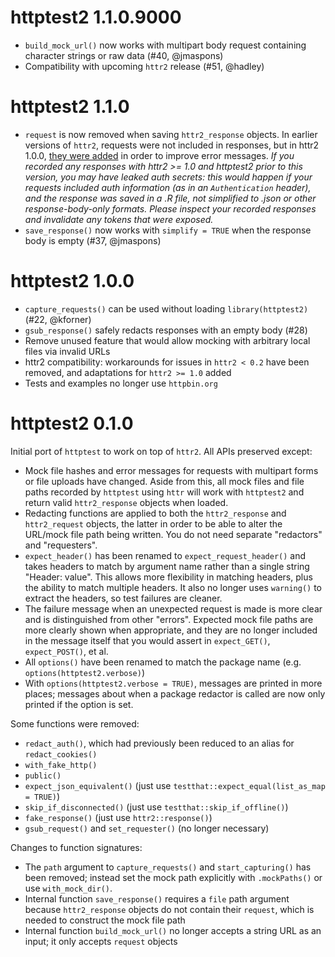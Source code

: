 # httptest2 1.1.0.9000

* `build_mock_url()` now works with multipart body request containing character strings or raw data (#40, @jmaspons)
* Compatibility with upcoming `httr2` release (#51, @hadley)

# httptest2 1.1.0

* `request` is now removed when saving `httr2_response` objects. In earlier versions of `httr2`, requests were not included in responses, but in httr2 1.0.0, [they were added](https://github.com/r-lib/httr2/pull/359) in order to improve error messages. *If you recorded any responses with httr2 >= 1.0 and httptest2 prior to this version, you may have leaked auth secrets: this would happen if your requests included auth information (as in an `Authentication` header), and the response was saved in a .R file, not simplified to .json or other response-body-only formats. Please inspect your recorded responses and invalidate any tokens that were exposed.*
* `save_response()` now works with `simplify = TRUE` when the response body is empty (#37, @jmaspons)

# httptest2 1.0.0

* `capture_requests()` can be used without loading `library(httptest2)` (#22, @kforner)
* `gsub_response()` safely redacts responses with an empty body (#28)
* Remove unused feature that would allow mocking with arbitrary local files via invalid URLs
* httr2 compatibility: workarounds for issues in `httr2 < 0.2` have been removed, and adaptations for `httr2 >= 1.0` added
* Tests and examples no longer use `httpbin.org`

# httptest2 0.1.0

Initial port of `httptest` to work on top of `httr2`. All APIs preserved except:

* Mock file hashes and error messages for requests with multipart forms or file uploads have changed. Aside from this, all mock files and file paths recorded by `httptest` using `httr` will work with `httptest2` and return valid `httr2_response` objects when loaded.
* Redacting functions are applied to both the `httr2_response` and `httr2_request` objects, the latter in order to be able to alter the URL/mock file path being written. You do not need separate "redactors" and "requesters".
* `expect_header()` has been renamed to `expect_request_header()` and takes headers to match by argument name rather than a single string "Header: value". This allows more flexibility in matching headers, plus the ability to match multiple headers. It also no longer uses `warning()` to extract the headers, so test failures are cleaner.
* The failure message when an unexpected request is made is more clear and is distinguished from other "errors". Expected mock file paths are more clearly shown when appropriate, and they are no longer included in the message itself that you would assert in `expect_GET()`, `expect_POST()`, et al.
* All `options()` have been renamed to match the package name (e.g. `options(httptest2.verbose)`)
* With `options(httptest2.verbose = TRUE)`, messages are printed in more places; messages about when a package redactor is called are now only printed if the option is set.

Some functions were removed:

* `redact_auth()`, which had previously been reduced to an alias for `redact_cookies()`
* `with_fake_http()`
* `public()`
* `expect_json_equivalent()` (just use `testthat::expect_equal(list_as_map = TRUE)`)
* `skip_if_disconnected()` (just use `testthat::skip_if_offline()`)
* `fake_response()` (just use `httr2::response()`)
* `gsub_request()` and `set_requester()` (no longer necessary)

Changes to function signatures:

* The `path` argument to `capture_requests()` and `start_capturing()` has been removed; instead set the mock path explicitly with `.mockPaths()` or use `with_mock_dir()`.
* Internal function `save_response()` requires a `file` path argument because `httr2_response` objects do not contain their `request`, which is needed to construct the mock file path
* Internal function `build_mock_url()` no longer accepts a string URL as an input; it only accepts `request` objects
